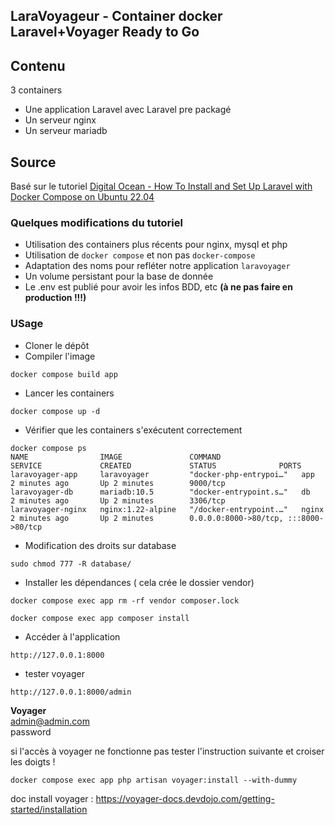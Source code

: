 ## LaraVoyageur - Container docker Laravel+Voyager Ready to Go

## Contenu

3 containers
* Une application Laravel avec Laravel pre packagé
* Un serveur nginx
* Un serveur mariadb

## Source

Basé sur le tutoriel [Digital Ocean - How To Install and Set Up Laravel with Docker Compose on Ubuntu 22.04](https://www.digitalocean.com/community/tutorials/how-to-install-and-set-up-laravel-with-docker-compose-on-ubuntu-22-04)


### Quelques modifications du tutoriel

* Utilisation des containers plus récents pour nginx, mysql et php
* Utilisation de `docker compose` et non pas `docker-compose`
* Adaptation des noms pour refléter notre application `laravoyager`
* Un volume persistant pour la base de donnée
* Le .env est publié pour avoir les infos BDD, etc **(à ne pas faire en production !!!)**

### USage

* Cloner le dépôt
* Compiler l'image

~~~ shell
docker compose build app
~~~
* Lancer les containers

~~~ shell
docker compose up -d
~~~

* Vérifier que les containers s'exécutent correctement

~~~ shell
docker compose ps
NAME                IMAGE               COMMAND                  SERVICE             CREATED             STATUS              PORTS
laravoyager-app     laravoyager         "docker-php-entrypoi…"   app                 2 minutes ago       Up 2 minutes        9000/tcp
laravoyager-db      mariadb:10.5        "docker-entrypoint.s…"   db                  2 minutes ago       Up 2 minutes        3306/tcp
laravoyager-nginx   nginx:1.22-alpine   "/docker-entrypoint.…"   nginx               2 minutes ago       Up 2 minutes        0.0.0.0:8000->80/tcp, :::8000->80/tcp
~~~

* Modification des droits sur database
~~~ shell
sudo chmod 777 -R database/
~~~

* Installer les dépendances ( cela crée le dossier vendor)

~~~ shell
docker compose exec app rm -rf vendor composer.lock

docker compose exec app composer install
~~~


* Accéder à l'application

~~~
http://127.0.0.1:8000
~~~

* tester voyager 
~~~
http://127.0.0.1:8000/admin
~~~

__Voyager__  
admin@admin.com  
password  

si l'accès à voyager ne fonctionne pas tester l'instruction suivante et croiser les doigts !

~~~ shell
docker compose exec app php artisan voyager:install --with-dummy
~~~
doc install voyager : https://voyager-docs.devdojo.com/getting-started/installation